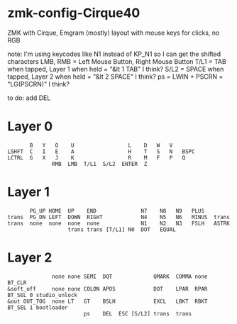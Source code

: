 # zmk-config-Cirque40
ZMK with Cirque, Emgram (mostly) layout with mouse keys for clicks, no RGB

note: I'm using keycodes like N1 instead of KP_N1 so I can get the shifted characters
LMB, RMB = Left Mouse Button, Right Mouse Button
T/L1 = TAB when tapped, Layer 1 when held = "&lt 1 TAB" I think?
S/L2 = SPACE when tapped, Layer 2 when held = "&lt 2 SPACE" I think?
ps = LWIN + PSCRN = "LG(PSCRN)" I think?

to do: add DEL

# Layer 0

           B   Y   O    U                 L    D   W   V
    LSHFT  C   I   E    A                 H    T   S   N   BSPC
    LCTRL  G   X   J    K                 R    M   F   P   Q
                  RMB  LMB  T/L1  S/L2  ENTER  Z

# Layer 1

           PG_UP HOME  UP    END              N7    N8   N9   PLUS
    trans  PG_DN LEFT  DOWN  RIGHT            N4    N5   N6   MINUS  trans
    trans  none  none  none  none             N1    N2   N3   FSLH   ASTRK
                       trans trans [T/L1] N0  DOT   EQUAL

# Layer 2

                  none none SEMI  DQT             QMARK  COMMA none  BT_CLR
    &soft_off     none none COLON APOS            DOT    LPAR  RPAR  BT_SEL 0 studio_unlock
    &out OUT_TOG  none LT   GT    BSLH            EXCL   LBKT  RBKT  BT_SEL 1 bootloader
                            ps    DEL  ESC [S/L2] trans  trans
